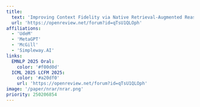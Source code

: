 ```yaml
---
title:
  text: 'Improving Context Fidelity via Native Retrieval-Augmented Reasoning'
  url: 'https://openreview.net/forum?id=qTsU1QLOph'
affiliations:
  - 'UdeM'
  - 'MetaGPT'
  - 'McGill'
  - 'Simpleway.AI'
links:
  EMNLP 2025 Oral:
    color: '#f00d0d'
  ICML 2025 LCFM 2025:
    color: '#a20df0'
    url: 'https://openreview.net/forum?id=qTsU1QLOph'
image: '/paper/nrar/nrar.png'
priority: 250206854
---
```

